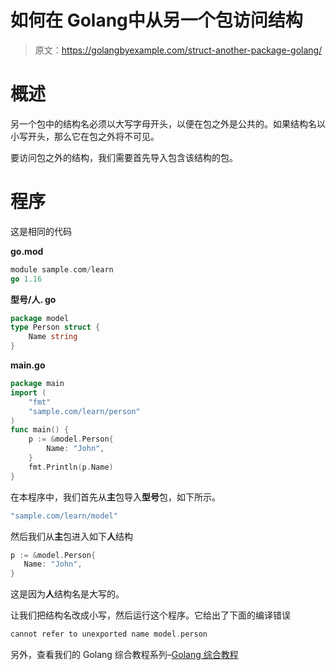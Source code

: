 # 如何在 Golang中从另一个包访问结构

> 原文：<https://golangbyexample.com/struct-another-package-golang/>

# **概述**

另一个包中的结构名必须以大写字母开头，以便在包之外是公共的。如果结构名以小写开头，那么它在包之外将不可见。

要访问包之外的结构，我们需要首先导入包含该结构的包。

# **程序**

这是相同的代码

**go.mod**

```go
module sample.com/learn
go 1.16
```

**型号/人. go**

```go
package model
type Person struct {
    Name string
}
```

**main.go**

```go
package main
import (
    "fmt"
    "sample.com/learn/person"
)
func main() {
    p := &model.Person{
        Name: "John",
    }
    fmt.Println(p.Name)
}
```

在本程序中，我们首先从**主**包导入**型号**包，如下所示。

```go
"sample.com/learn/model"
```

然后我们从**主**包进入如下**人**结构

```go
p := &model.Person{
   Name: "John",
}
```

这是因为**人**结构名是大写的。

让我们把结构名改成小写，然后运行这个程序。它给出了下面的编译错误

```go
cannot refer to unexported name model.person
```

另外，查看我们的 Golang 综合教程系列–[Golang 综合教程](https://golangbyexample.com/golang-comprehensive-tutorial/)